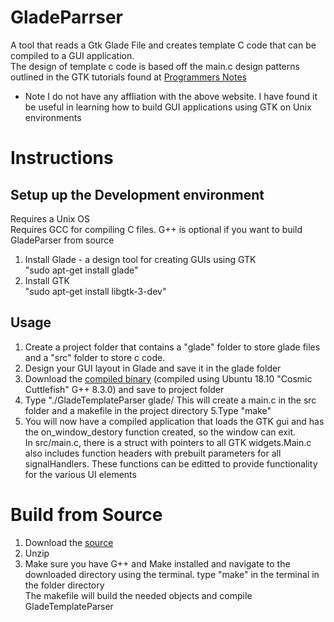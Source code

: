 # GladeParrser
A tool that reads a Gtk Glade File and creates template C code that can be compiled to a GUI application. <br />
The design of template c code is based off the main.c design patterns outlined in the GTK tutorials found at <a href="https://prognotes.net/gtk-glade-c-programming">Programmers Notes</a> <br />
* Note I do not have any affliation with the above website. I have found it be useful in learning how to build GUI applications using GTK on Unix environments

# Instructions
## Setup up the Development environment
Requires a Unix OS <br />
Requires GCC for compiling C files. G++ is optional if you want to build GladeParser from source <br />
1. Install Glade - a design tool for creating GUIs using GTK <br />
"sudo apt-get install glade"
2. Install GTK <br />
"sudo apt-get install libgtk-3-dev"

## Usage
1. Create a project folder that contains a "glade" folder to store glade files and a "src" folder to store c code.
2. Design your GUI layout in Glade and save it in the glade folder
3. Download the <a href="https://github.com/reaperofchaos/GladeParrser/raw/master/GladeTemplateParser" download>compiled binary</a>
(compiled using Ubuntu 18.10 "Cosmic Cuttlefish" G++ 8.3.0) and save to project folder
4. Type "./GladeTemplateParser glade/<name of glade file>
  This will create a main.c in the src folder and a makefile in the project directory
5.Type "make"
6. You will now have a compiled application that loads the GTK gui and has the on_window_destory function created, so the window can exit. <br />
In src/main.c, there is a struct with pointers to all GTK widgets.Main.c also includes function headers with prebuilt parameters for all signalHandlers. These functions can be editted to provide functionality for the various UI elements
 
# Build from Source
1. Download the <a href="https://github.com/reaperofchaos/GladeParrser/archive/master.zip" download> source</a>
2. Unzip
3. Make sure you have G++ and Make installed and navigate to the downloaded directory using the terminal.
   type "make" in the terminal in the folder directory <br />
   The makefile will build the needed objects and compile GladeTemplateParser
